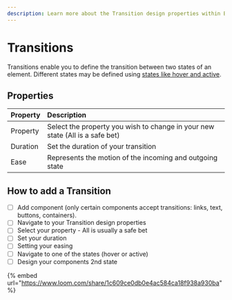 ```yaml
---
description: Learn more about the Transition design properties within Budibase
---
```


# Transitions

Transitions enable you to define the transition between two states of an element. Different states may be defined using [states like hover and active](../states.md).

## Properties

| Property | Description |
| :--- | :--- |
| Property | Select the property you wish to change in your new state \(All is a safe bet\) |
| Duration | Set the duration of your transition |
| Ease | Represents the motion of the incoming and outgoing state |



## How to add a Transition

* [ ] Add component \(only certain components accept transitions: links, text, buttons, containers\).
* [ ] Navigate to your Transition design properties
* [ ] Select your property - All is usually a safe bet
* [ ] Set your duration 
* [ ] Setting your easing
* [ ] Navigate to one of the states \(hover or active\)
* [ ] Design your components 2nd state

{% embed url="https://www.loom.com/share/1c609ce0db0e4ac584ca18f938a930ba" %}

